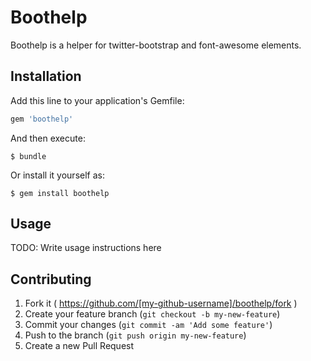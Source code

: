 # Boothelp

Boothelp is a helper for twitter-bootstrap and font-awesome elements.
## Installation

Add this line to your application's Gemfile:

```ruby
gem 'boothelp'
```

And then execute:

    $ bundle

Or install it yourself as:

    $ gem install boothelp

## Usage

TODO: Write usage instructions here

## Contributing

1. Fork it ( https://github.com/[my-github-username]/boothelp/fork )
2. Create your feature branch (`git checkout -b my-new-feature`)
3. Commit your changes (`git commit -am 'Add some feature'`)
4. Push to the branch (`git push origin my-new-feature`)
5. Create a new Pull Request
